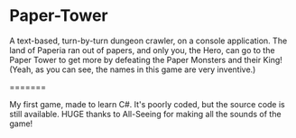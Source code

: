 # Paper-Tower
A text-based, turn-by-turn dungeon crawler, on a console application.
The land of Paperia ran out of papers, and only you, the Hero, can go to the Paper Tower to get more by defeating the Paper Monsters and their King!
(Yeah, as you can see, the names in this game are very inventive.)

=======

My first game, made to learn C#. It's poorly coded, but the source code is still available.
HUGE thanks to All-Seeing for making all the sounds of the game!
